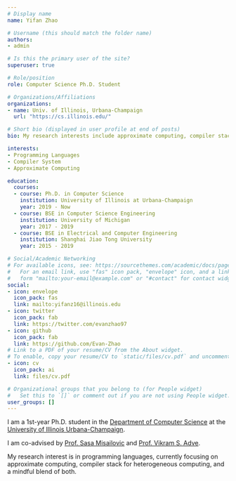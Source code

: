 ```yaml
---
# Display name
name: Yifan Zhao

# Username (this should match the folder name)
authors:
- admin

# Is this the primary user of the site?
superuser: true

# Role/position
role: Computer Science Ph.D. Student

# Organizations/Affiliations
organizations:
- name: Univ. of Illinois, Urbana-Champaign
  url: "https://cs.illinois.edu/"

# Short bio (displayed in user profile at end of posts)
bio: My research interests include approximate computing, compiler stack for heterogeneous computing, and a mindful blend of both.

interests:
- Programming Languages
- Compiler System
- Approximate Computing

education:
  courses:
  - course: Ph.D. in Computer Science
    institution: University of Illinois at Urbana-Champaign
    year: 2019 - Now
  - course: BSE in Computer Science Engineering
    institution: University of Michigan
    year: 2017 - 2019
  - course: BSE in Electrical and Computer Engineering
    institution: Shanghai Jiao Tong University
    year: 2015 - 2019

# Social/Academic Networking
# For available icons, see: https://sourcethemes.com/academic/docs/page-builder/#icons
#   For an email link, use "fas" icon pack, "envelope" icon, and a link in the
#   form "mailto:your-email@example.com" or "#contact" for contact widget.
social:
- icon: envelope
  icon_pack: fas
  link: mailto:yifanz16@illinois.edu
- icon: twitter
  icon_pack: fab
  link: https://twitter.com/evanzhao97
- icon: github
  icon_pack: fab
  link: https://github.com/Evan-Zhao
# Link to a PDF of your resume/CV from the About widget.
# To enable, copy your resume/CV to `static/files/cv.pdf` and uncomment the lines below.
- icon: cv
  icon_pack: ai
  link: files/cv.pdf

# Organizational groups that you belong to (for People widget)
#   Set this to `[]` or comment out if you are not using People widget.
user_groups: []
---
```


I am a 1st-year Ph.D. student in the [Department of Computer Science](https://cs.illinois.edu/) at the [University of Illinois Urbana-Champaign](illinois.edu).

I am co-advised by [Prof. Sasa Misailovic](http://misailo.web.engr.illinois.edu/) and [Prof. Vikram S. Adve](https://vikram.cs.illinois.edu/).

My research interest is in programming languages, currently focusing on approximate computing, compiler stack for heterogeneous computing, and a mindful blend of both.
